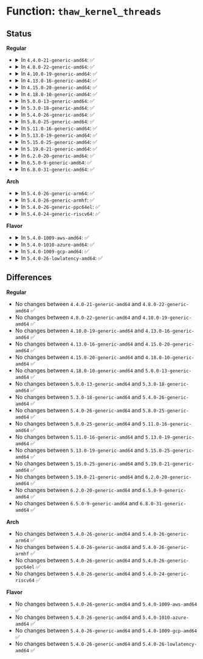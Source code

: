 # Function: <code>thaw_kernel_threads</code>

## Status
<b>Regular</b>
<ul>
<li>
<details>
<summary>In <code>4.4.0-21-generic-amd64</code>: ✅</summary>

```c
void thaw_kernel_threads()
```

```json
{
  "name": "thaw_kernel_threads",
  "collision_type": "Unique Global",
  "inline_type": "No",
  "funcs": [
    {
      "addr": 18446744071579688624,
      "name": "thaw_kernel_threads",
      "external": true,
      "loc": "kernel/power/process.c:219",
      "file": "kernel/power/process.c",
      "inline": "seen, unknown",
      "caller_inline": [],
      "caller_func": [
        "kernel/power/process.c:freeze_kernel_threads",
        "kernel/power/hibernate.c:hibernation_snapshot"
      ]
    }
  ],
  "symbols": [
    {
      "addr": 18446744071579688624,
      "name": "thaw_kernel_threads",
      "section": ".text",
      "bind": "STB_GLOBAL",
      "size": 196
    }
  ]
}
```
</details>
</li>
<li>
<details>
<summary>In <code>4.8.0-22-generic-amd64</code>: ✅</summary>

```c
void thaw_kernel_threads()
```

```json
{
  "name": "thaw_kernel_threads",
  "collision_type": "Unique Global",
  "inline_type": "No",
  "funcs": [
    {
      "addr": 18446744071579707920,
      "name": "thaw_kernel_threads",
      "external": true,
      "loc": "kernel/power/process.c:232",
      "file": "kernel/power/process.c",
      "inline": "seen, unknown",
      "caller_inline": [],
      "caller_func": [
        "kernel/power/process.c:freeze_kernel_threads",
        "kernel/power/hibernate.c:hibernation_snapshot"
      ]
    }
  ],
  "symbols": [
    {
      "addr": 18446744071579707920,
      "name": "thaw_kernel_threads",
      "section": ".text",
      "bind": "STB_GLOBAL",
      "size": 196
    }
  ]
}
```
</details>
</li>
<li>
<details>
<summary>In <code>4.10.0-19-generic-amd64</code>: ✅</summary>

```c
void thaw_kernel_threads()
```

```json
{
  "name": "thaw_kernel_threads",
  "collision_type": "Unique Global",
  "inline_type": "No",
  "funcs": [
    {
      "addr": 18446744071579735456,
      "name": "thaw_kernel_threads",
      "external": true,
      "loc": "kernel/power/process.c:221",
      "file": "kernel/power/process.c",
      "inline": "seen, unknown",
      "caller_inline": [],
      "caller_func": [
        "kernel/power/process.c:freeze_kernel_threads",
        "kernel/power/hibernate.c:hibernation_snapshot"
      ]
    }
  ],
  "symbols": [
    {
      "addr": 18446744071579735456,
      "name": "thaw_kernel_threads",
      "section": ".text",
      "bind": "STB_GLOBAL",
      "size": 196
    }
  ]
}
```
</details>
</li>
<li>
<details>
<summary>In <code>4.13.0-16-generic-amd64</code>: ✅</summary>

```c
void thaw_kernel_threads()
```

```json
{
  "name": "thaw_kernel_threads",
  "collision_type": "Unique Global",
  "inline_type": "No",
  "funcs": [
    {
      "addr": 18446744071579731328,
      "name": "thaw_kernel_threads",
      "external": true,
      "loc": "kernel/power/process.c:226",
      "file": "kernel/power/process.c",
      "inline": "seen, unknown",
      "caller_inline": [],
      "caller_func": [
        "kernel/power/process.c:freeze_kernel_threads",
        "kernel/power/hibernate.c:hibernation_snapshot",
        "kernel/power/user.c:snapshot_ioctl"
      ]
    }
  ],
  "symbols": [
    {
      "addr": 18446744071579731328,
      "name": "thaw_kernel_threads",
      "section": ".text",
      "bind": "STB_GLOBAL",
      "size": 196
    }
  ]
}
```
</details>
</li>
<li>
<details>
<summary>In <code>4.15.0-20-generic-amd64</code>: ✅</summary>

```c
void thaw_kernel_threads()
```

```json
{
  "name": "thaw_kernel_threads",
  "collision_type": "Unique Global",
  "inline_type": "No",
  "funcs": [
    {
      "addr": 18446744071579764336,
      "name": "thaw_kernel_threads",
      "external": true,
      "loc": "kernel/power/process.c:227",
      "file": "kernel/power/process.c",
      "inline": "seen, unknown",
      "caller_inline": [],
      "caller_func": [
        "kernel/power/process.c:freeze_kernel_threads",
        "kernel/power/hibernate.c:hibernation_snapshot",
        "kernel/power/user.c:snapshot_ioctl"
      ]
    }
  ],
  "symbols": [
    {
      "addr": 18446744071579764336,
      "name": "thaw_kernel_threads",
      "section": ".text",
      "bind": "STB_GLOBAL",
      "size": 196
    }
  ]
}
```
</details>
</li>
<li>
<details>
<summary>In <code>4.18.0-10-generic-amd64</code>: ✅</summary>

```c
void thaw_kernel_threads()
```

```json
{
  "name": "thaw_kernel_threads",
  "collision_type": "Unique Global",
  "inline_type": "No",
  "funcs": [
    {
      "addr": 18446744071579798760,
      "name": "thaw_kernel_threads",
      "external": true,
      "loc": "kernel/power/process.c:227",
      "file": "kernel/power/process.c",
      "inline": "seen, unknown",
      "caller_inline": [],
      "caller_func": [
        "kernel/power/process.c:freeze_kernel_threads",
        "kernel/power/hibernate.c:hibernation_snapshot",
        "kernel/power/user.c:snapshot_ioctl"
      ]
    }
  ],
  "symbols": [
    {
      "addr": 18446744071579798760,
      "name": "thaw_kernel_threads",
      "section": ".text",
      "bind": "STB_GLOBAL",
      "size": 192
    }
  ]
}
```
</details>
</li>
<li>
<details>
<summary>In <code>5.0.0-13-generic-amd64</code>: ✅</summary>

```c
void thaw_kernel_threads()
```

```json
{
  "name": "thaw_kernel_threads",
  "collision_type": "Unique Global",
  "inline_type": "No",
  "funcs": [
    {
      "addr": 18446744071579845351,
      "name": "thaw_kernel_threads",
      "external": true,
      "loc": "kernel/power/process.c:227",
      "file": "kernel/power/process.c",
      "inline": "seen, unknown",
      "caller_inline": [],
      "caller_func": [
        "kernel/power/process.c:freeze_kernel_threads",
        "kernel/power/hibernate.c:hibernation_snapshot",
        "kernel/power/user.c:snapshot_ioctl"
      ]
    }
  ],
  "symbols": [
    {
      "addr": 18446744071579845351,
      "name": "thaw_kernel_threads",
      "section": ".text",
      "bind": "STB_GLOBAL",
      "size": 192
    }
  ]
}
```
</details>
</li>
<li>
<details>
<summary>In <code>5.3.0-18-generic-amd64</code>: ✅</summary>

```c
void thaw_kernel_threads()
```

```json
{
  "name": "thaw_kernel_threads",
  "collision_type": "Unique Global",
  "inline_type": "No",
  "funcs": [
    {
      "addr": 18446744071579879501,
      "name": "thaw_kernel_threads",
      "external": true,
      "loc": "kernel/power/process.c:227",
      "file": "kernel/power/process.c",
      "inline": "seen, unknown",
      "caller_inline": [],
      "caller_func": [
        "kernel/power/process.c:freeze_kernel_threads",
        "kernel/power/hibernate.c:hibernation_snapshot",
        "kernel/power/user.c:snapshot_ioctl"
      ]
    }
  ],
  "symbols": [
    {
      "addr": 18446744071579879501,
      "name": "thaw_kernel_threads",
      "section": ".text",
      "bind": "STB_GLOBAL",
      "size": 194
    }
  ]
}
```
</details>
</li>
<li>
<details>
<summary>In <code>5.4.0-26-generic-amd64</code>: ✅</summary>

```c
void thaw_kernel_threads()
```

```json
{
  "name": "thaw_kernel_threads",
  "collision_type": "Unique Global",
  "inline_type": "No",
  "funcs": [
    {
      "addr": 18446744071579929666,
      "name": "thaw_kernel_threads",
      "external": true,
      "loc": "kernel/power/process.c:227",
      "file": "kernel/power/process.c",
      "inline": "seen, unknown",
      "caller_inline": [],
      "caller_func": [
        "kernel/power/process.c:freeze_kernel_threads",
        "kernel/power/hibernate.c:hibernation_snapshot",
        "kernel/power/user.c:snapshot_ioctl"
      ]
    }
  ],
  "symbols": [
    {
      "addr": 18446744071579929666,
      "name": "thaw_kernel_threads",
      "section": ".text",
      "bind": "STB_GLOBAL",
      "size": 194
    }
  ]
}
```
</details>
</li>
<li>
<details>
<summary>In <code>5.8.0-25-generic-amd64</code>: ✅</summary>

```c
void thaw_kernel_threads()
```

```json
{
  "name": "thaw_kernel_threads",
  "collision_type": "Unique Global",
  "inline_type": "No",
  "funcs": [
    {
      "addr": 18446744071579973692,
      "name": "thaw_kernel_threads",
      "external": true,
      "loc": "kernel/power/process.c:227",
      "file": "kernel/power/process.c",
      "inline": "seen, unknown",
      "caller_inline": [],
      "caller_func": [
        "kernel/power/process.c:freeze_kernel_threads",
        "kernel/power/hibernate.c:hibernation_snapshot",
        "kernel/power/user.c:snapshot_ioctl"
      ]
    }
  ],
  "symbols": [
    {
      "addr": 18446744071579973692,
      "name": "thaw_kernel_threads",
      "section": ".text",
      "bind": "STB_GLOBAL",
      "size": 186
    }
  ]
}
```
</details>
</li>
<li>
<details>
<summary>In <code>5.11.0-16-generic-amd64</code>: ✅</summary>

```c
void thaw_kernel_threads()
```

```json
{
  "name": "thaw_kernel_threads",
  "collision_type": "Unique Global",
  "inline_type": "No",
  "funcs": [
    {
      "addr": 18446744071591291759,
      "name": "thaw_kernel_threads",
      "external": true,
      "loc": "kernel/power/process.c:227",
      "file": "kernel/power/process.c",
      "inline": "seen, unknown",
      "caller_inline": [],
      "caller_func": [
        "kernel/power/process.c:freeze_kernel_threads",
        "kernel/power/hibernate.c:hibernate_quiet_exec",
        "kernel/power/hibernate.c:hibernation_snapshot",
        "kernel/power/user.c:snapshot_ioctl"
      ]
    }
  ],
  "symbols": [
    {
      "addr": 18446744071591291759,
      "name": "thaw_kernel_threads",
      "section": ".text",
      "bind": "STB_GLOBAL",
      "size": 186
    }
  ]
}
```
</details>
</li>
<li>
<details>
<summary>In <code>5.13.0-19-generic-amd64</code>: ✅</summary>

```c
void thaw_kernel_threads()
```

```json
{
  "name": "thaw_kernel_threads",
  "collision_type": "Unique Global",
  "inline_type": "No",
  "funcs": [
    {
      "addr": 18446744071591234792,
      "name": "thaw_kernel_threads",
      "external": true,
      "loc": "kernel/power/process.c:227",
      "file": "kernel/power/process.c",
      "inline": "seen, unknown",
      "caller_inline": [],
      "caller_func": [
        "kernel/power/process.c:freeze_kernel_threads",
        "kernel/power/hibernate.c:hibernate_quiet_exec",
        "kernel/power/hibernate.c:hibernation_snapshot",
        "kernel/power/user.c:snapshot_ioctl"
      ]
    }
  ],
  "symbols": [
    {
      "addr": 18446744071591234792,
      "name": "thaw_kernel_threads",
      "section": ".text",
      "bind": "STB_GLOBAL",
      "size": 183
    }
  ]
}
```
</details>
</li>
<li>
<details>
<summary>In <code>5.15.0-25-generic-amd64</code>: ✅</summary>

```c
void thaw_kernel_threads()
```

```json
{
  "name": "thaw_kernel_threads",
  "collision_type": "Unique Global",
  "inline_type": "No",
  "funcs": [
    {
      "addr": 18446744071592122934,
      "name": "thaw_kernel_threads",
      "external": true,
      "loc": "kernel/power/process.c:227",
      "file": "kernel/power/process.c",
      "inline": "seen, unknown",
      "caller_inline": [],
      "caller_func": [
        "kernel/power/process.c:freeze_kernel_threads",
        "kernel/power/hibernate.c:hibernate_quiet_exec",
        "kernel/power/hibernate.c:hibernation_snapshot",
        "kernel/power/user.c:snapshot_ioctl"
      ]
    }
  ],
  "symbols": [
    {
      "addr": 18446744071592122934,
      "name": "thaw_kernel_threads",
      "section": ".text",
      "bind": "STB_GLOBAL",
      "size": 183
    }
  ]
}
```
</details>
</li>
<li>
<details>
<summary>In <code>5.19.0-21-generic-amd64</code>: ✅</summary>

```c
void thaw_kernel_threads()
```

```json
{
  "name": "thaw_kernel_threads",
  "collision_type": "Unique Global",
  "inline_type": "No",
  "funcs": [
    {
      "addr": 18446744071593892179,
      "name": "thaw_kernel_threads",
      "external": true,
      "loc": "kernel/power/process.c:224",
      "file": "kernel/power/process.c",
      "inline": "seen, unknown",
      "caller_inline": [],
      "caller_func": [
        "kernel/power/process.c:freeze_kernel_threads",
        "kernel/power/hibernate.c:hibernate_quiet_exec",
        "kernel/power/hibernate.c:hibernation_snapshot",
        "kernel/power/user.c:snapshot_ioctl"
      ]
    }
  ],
  "symbols": [
    {
      "addr": 18446744071593892179,
      "name": "thaw_kernel_threads",
      "section": ".text",
      "bind": "STB_GLOBAL",
      "size": 200
    }
  ]
}
```
</details>
</li>
<li>
<details>
<summary>In <code>6.2.0-20-generic-amd64</code>: ✅</summary>

```c
void thaw_kernel_threads()
```

```json
{
  "name": "thaw_kernel_threads",
  "collision_type": "Unique Global",
  "inline_type": "No",
  "funcs": [
    {
      "addr": 18446744071580423344,
      "name": "thaw_kernel_threads",
      "external": true,
      "loc": "kernel/power/process.c:217",
      "file": "kernel/power/process.c",
      "inline": "seen, unknown",
      "caller_inline": [],
      "caller_func": [
        "kernel/power/process.c:freeze_kernel_threads",
        "kernel/power/hibernate.c:hibernate_quiet_exec",
        "kernel/power/hibernate.c:hibernation_snapshot",
        "kernel/power/user.c:snapshot_ioctl"
      ]
    }
  ],
  "symbols": [
    {
      "addr": 18446744071580423344,
      "name": "thaw_kernel_threads",
      "section": ".text",
      "bind": "STB_GLOBAL",
      "size": 220
    }
  ]
}
```
</details>
</li>
<li>
<details>
<summary>In <code>6.5.0-9-generic-amd64</code>: ✅</summary>

```c
void thaw_kernel_threads()
```

```json
{
  "name": "thaw_kernel_threads",
  "collision_type": "Unique Global",
  "inline_type": "No",
  "funcs": [
    {
      "addr": 18446744071580492720,
      "name": "thaw_kernel_threads",
      "external": true,
      "loc": "kernel/power/process.c:217",
      "file": "kernel/power/process.c",
      "inline": "seen, unknown",
      "caller_inline": [],
      "caller_func": [
        "kernel/power/process.c:freeze_kernel_threads",
        "kernel/power/hibernate.c:hibernate_quiet_exec",
        "kernel/power/hibernate.c:hibernation_snapshot",
        "kernel/power/user.c:snapshot_ioctl"
      ]
    }
  ],
  "symbols": [
    {
      "addr": 18446744071580492720,
      "name": "thaw_kernel_threads",
      "section": ".text",
      "bind": "STB_GLOBAL",
      "size": 220
    }
  ]
}
```
</details>
</li>
<li>
<details>
<summary>In <code>6.8.0-31-generic-amd64</code>: ✅</summary>

```c
void thaw_kernel_threads()
```

```json
{
  "name": "thaw_kernel_threads",
  "collision_type": "Unique Global",
  "inline_type": "No",
  "funcs": [
    {
      "addr": 18446744071580552608,
      "name": "thaw_kernel_threads",
      "external": true,
      "loc": "kernel/power/process.c:217",
      "file": "kernel/power/process.c",
      "inline": "seen, unknown",
      "caller_inline": [],
      "caller_func": [
        "kernel/power/process.c:freeze_kernel_threads",
        "kernel/power/hibernate.c:hibernate_quiet_exec",
        "kernel/power/hibernate.c:hibernation_snapshot",
        "kernel/power/user.c:snapshot_ioctl"
      ]
    }
  ],
  "symbols": [
    {
      "addr": 18446744071580552608,
      "name": "thaw_kernel_threads",
      "section": ".text",
      "bind": "STB_GLOBAL",
      "size": 220
    }
  ]
}
```
</details>
</li>
</ul>
<b>Arch</b>
<ul>
<li>
<details>
<summary>In <code>5.4.0-26-generic-arm64</code>: ✅</summary>

```c
void thaw_kernel_threads()
```

```json
{
  "name": "thaw_kernel_threads",
  "collision_type": "Unique Global",
  "inline_type": "No",
  "funcs": [
    {
      "addr": 18446603336491139540,
      "name": "thaw_kernel_threads",
      "external": true,
      "loc": "kernel/power/process.c:227",
      "file": "kernel/power/process.c",
      "inline": "seen, unknown",
      "caller_inline": [],
      "caller_func": [
        "kernel/power/process.c:freeze_kernel_threads"
      ]
    }
  ],
  "symbols": [
    {
      "addr": 18446603336491139540,
      "name": "thaw_kernel_threads",
      "section": ".text",
      "bind": "STB_GLOBAL",
      "size": 180
    }
  ]
}
```
</details>
</li>
<li>
<details>
<summary>In <code>5.4.0-26-generic-armhf</code>: ✅</summary>

```c
void thaw_kernel_threads()
```

```json
{
  "name": "thaw_kernel_threads",
  "collision_type": "Unique Global",
  "inline_type": "No",
  "funcs": [
    {
      "addr": 3225136556,
      "name": "thaw_kernel_threads",
      "external": true,
      "loc": "kernel/power/process.c:227",
      "file": "kernel/power/process.c",
      "inline": "seen, unknown",
      "caller_inline": [],
      "caller_func": [
        "kernel/power/process.c:freeze_kernel_threads",
        "kernel/power/hibernate.c:hibernation_snapshot",
        "kernel/power/user.c:snapshot_ioctl"
      ]
    }
  ],
  "symbols": [
    {
      "addr": 3225136556,
      "name": "thaw_kernel_threads",
      "section": ".text",
      "bind": "STB_GLOBAL",
      "size": 200
    }
  ]
}
```
</details>
</li>
<li>
<details>
<summary>In <code>5.4.0-26-generic-ppc64el</code>: ✅</summary>

```c
void thaw_kernel_threads()
```

```json
{
  "name": "thaw_kernel_threads",
  "collision_type": "Unique Global",
  "inline_type": "No",
  "funcs": [
    {
      "addr": 13835058055284032176,
      "name": "thaw_kernel_threads",
      "external": true,
      "loc": "kernel/power/process.c:227",
      "file": "kernel/power/process.c",
      "inline": "seen, unknown",
      "caller_inline": [],
      "caller_func": [
        "kernel/power/process.c:freeze_kernel_threads"
      ]
    }
  ],
  "symbols": [
    {
      "addr": 13835058055284032176,
      "name": "thaw_kernel_threads",
      "section": ".text",
      "bind": "STB_GLOBAL",
      "size": 288
    }
  ]
}
```
</details>
</li>
<li>
<details>
<summary>In <code>5.4.0-24-generic-riscv64</code>: ✅</summary>

```c
void thaw_kernel_threads()
```

```json
{
  "name": "thaw_kernel_threads",
  "collision_type": "Unique Global",
  "inline_type": "No",
  "funcs": [
    {
      "addr": 18446743936271703302,
      "name": "thaw_kernel_threads",
      "external": true,
      "loc": "kernel/power/process.c:227",
      "file": "kernel/power/process.c",
      "inline": "seen, unknown",
      "caller_inline": [],
      "caller_func": [
        "kernel/power/process.c:freeze_kernel_threads"
      ]
    }
  ],
  "symbols": [
    {
      "addr": 18446743936271703302,
      "name": "thaw_kernel_threads",
      "section": ".text",
      "bind": "STB_GLOBAL",
      "size": 218
    }
  ]
}
```
</details>
</li>
</ul>
<b>Flavor</b>
<ul>
<li>
<details>
<summary>In <code>5.4.0-1009-aws-amd64</code>: ✅</summary>

```c
void thaw_kernel_threads()
```

```json
{
  "name": "thaw_kernel_threads",
  "collision_type": "Unique Global",
  "inline_type": "No",
  "funcs": [
    {
      "addr": 18446744071579901314,
      "name": "thaw_kernel_threads",
      "external": true,
      "loc": "kernel/power/process.c:227",
      "file": "kernel/power/process.c",
      "inline": "seen, unknown",
      "caller_inline": [],
      "caller_func": [
        "kernel/power/process.c:freeze_kernel_threads",
        "kernel/power/hibernate.c:hibernation_snapshot",
        "kernel/power/user.c:snapshot_ioctl"
      ]
    }
  ],
  "symbols": [
    {
      "addr": 18446744071579901314,
      "name": "thaw_kernel_threads",
      "section": ".text",
      "bind": "STB_GLOBAL",
      "size": 194
    }
  ]
}
```
</details>
</li>
<li>
<details>
<summary>In <code>5.4.0-1010-azure-amd64</code>: ✅</summary>

```c
void thaw_kernel_threads()
```

```json
{
  "name": "thaw_kernel_threads",
  "collision_type": "Unique Global",
  "inline_type": "No",
  "funcs": [
    {
      "addr": 18446744071579836738,
      "name": "thaw_kernel_threads",
      "external": true,
      "loc": "kernel/power/process.c:227",
      "file": "kernel/power/process.c",
      "inline": "seen, unknown",
      "caller_inline": [],
      "caller_func": [
        "kernel/power/process.c:freeze_kernel_threads",
        "kernel/power/hibernate.c:hibernation_snapshot",
        "kernel/power/user.c:snapshot_ioctl"
      ]
    }
  ],
  "symbols": [
    {
      "addr": 18446744071579836738,
      "name": "thaw_kernel_threads",
      "section": ".text",
      "bind": "STB_GLOBAL",
      "size": 194
    }
  ]
}
```
</details>
</li>
<li>
<details>
<summary>In <code>5.4.0-1009-gcp-amd64</code>: ✅</summary>

```c
void thaw_kernel_threads()
```

```json
{
  "name": "thaw_kernel_threads",
  "collision_type": "Unique Global",
  "inline_type": "No",
  "funcs": [
    {
      "addr": 18446744071579889938,
      "name": "thaw_kernel_threads",
      "external": true,
      "loc": "kernel/power/process.c:227",
      "file": "kernel/power/process.c",
      "inline": "seen, unknown",
      "caller_inline": [],
      "caller_func": [
        "kernel/power/process.c:freeze_kernel_threads",
        "kernel/power/hibernate.c:hibernation_snapshot",
        "kernel/power/user.c:snapshot_ioctl"
      ]
    }
  ],
  "symbols": [
    {
      "addr": 18446744071579889938,
      "name": "thaw_kernel_threads",
      "section": ".text",
      "bind": "STB_GLOBAL",
      "size": 194
    }
  ]
}
```
</details>
</li>
<li>
<details>
<summary>In <code>5.4.0-26-lowlatency-amd64</code>: ✅</summary>

```c
void thaw_kernel_threads()
```

```json
{
  "name": "thaw_kernel_threads",
  "collision_type": "Unique Global",
  "inline_type": "No",
  "funcs": [
    {
      "addr": 18446744071579935767,
      "name": "thaw_kernel_threads",
      "external": true,
      "loc": "kernel/power/process.c:227",
      "file": "kernel/power/process.c",
      "inline": "seen, unknown",
      "caller_inline": [],
      "caller_func": [
        "kernel/power/process.c:freeze_kernel_threads",
        "kernel/power/hibernate.c:hibernation_snapshot",
        "kernel/power/user.c:snapshot_ioctl"
      ]
    }
  ],
  "symbols": [
    {
      "addr": 18446744071579935767,
      "name": "thaw_kernel_threads",
      "section": ".text",
      "bind": "STB_GLOBAL",
      "size": 193
    }
  ]
}
```
</details>
</li>
</ul>

## Differences
<b>Regular</b>
<ul>
<li>
No changes between <code>4.4.0-21-generic-amd64</code> and <code>4.8.0-22-generic-amd64</code> ✅
</li>
<li>
No changes between <code>4.8.0-22-generic-amd64</code> and <code>4.10.0-19-generic-amd64</code> ✅
</li>
<li>
No changes between <code>4.10.0-19-generic-amd64</code> and <code>4.13.0-16-generic-amd64</code> ✅
</li>
<li>
No changes between <code>4.13.0-16-generic-amd64</code> and <code>4.15.0-20-generic-amd64</code> ✅
</li>
<li>
No changes between <code>4.15.0-20-generic-amd64</code> and <code>4.18.0-10-generic-amd64</code> ✅
</li>
<li>
No changes between <code>4.18.0-10-generic-amd64</code> and <code>5.0.0-13-generic-amd64</code> ✅
</li>
<li>
No changes between <code>5.0.0-13-generic-amd64</code> and <code>5.3.0-18-generic-amd64</code> ✅
</li>
<li>
No changes between <code>5.3.0-18-generic-amd64</code> and <code>5.4.0-26-generic-amd64</code> ✅
</li>
<li>
No changes between <code>5.4.0-26-generic-amd64</code> and <code>5.8.0-25-generic-amd64</code> ✅
</li>
<li>
No changes between <code>5.8.0-25-generic-amd64</code> and <code>5.11.0-16-generic-amd64</code> ✅
</li>
<li>
No changes between <code>5.11.0-16-generic-amd64</code> and <code>5.13.0-19-generic-amd64</code> ✅
</li>
<li>
No changes between <code>5.13.0-19-generic-amd64</code> and <code>5.15.0-25-generic-amd64</code> ✅
</li>
<li>
No changes between <code>5.15.0-25-generic-amd64</code> and <code>5.19.0-21-generic-amd64</code> ✅
</li>
<li>
No changes between <code>5.19.0-21-generic-amd64</code> and <code>6.2.0-20-generic-amd64</code> ✅
</li>
<li>
No changes between <code>6.2.0-20-generic-amd64</code> and <code>6.5.0-9-generic-amd64</code> ✅
</li>
<li>
No changes between <code>6.5.0-9-generic-amd64</code> and <code>6.8.0-31-generic-amd64</code> ✅
</li>
</ul>
<b>Arch</b>
<ul>
<li>
No changes between <code>5.4.0-26-generic-amd64</code> and <code>5.4.0-26-generic-arm64</code> ✅
</li>
<li>
No changes between <code>5.4.0-26-generic-amd64</code> and <code>5.4.0-26-generic-armhf</code> ✅
</li>
<li>
No changes between <code>5.4.0-26-generic-amd64</code> and <code>5.4.0-26-generic-ppc64el</code> ✅
</li>
<li>
No changes between <code>5.4.0-26-generic-amd64</code> and <code>5.4.0-24-generic-riscv64</code> ✅
</li>
</ul>
<b>Flavor</b>
<ul>
<li>
No changes between <code>5.4.0-26-generic-amd64</code> and <code>5.4.0-1009-aws-amd64</code> ✅
</li>
<li>
No changes between <code>5.4.0-26-generic-amd64</code> and <code>5.4.0-1010-azure-amd64</code> ✅
</li>
<li>
No changes between <code>5.4.0-26-generic-amd64</code> and <code>5.4.0-1009-gcp-amd64</code> ✅
</li>
<li>
No changes between <code>5.4.0-26-generic-amd64</code> and <code>5.4.0-26-lowlatency-amd64</code> ✅
</li>
</ul>
